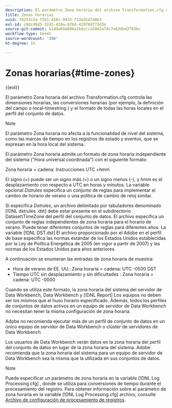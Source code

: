 ```yaml
---
description: El parámetro Zona horaria del archivo Transformation.cfg controla las dimensiones horarias, las conversiones horarias (por ejemplo, la definición del campo x-local-timestring ) y el formato de todas las horas locales en el perfil del conjunto de datos.
title: Zonas horarias
uuid: 7b253c5a-f2b1-410c-9433-f13ed1d7a8b3
exl-id: c8dc49d5-3245-428a-bfb9-42970df73d3e
source-git-commit: b1dda69a606a16dccca30d2a74c7e63dbd27936c
workflow-type: tm+mt
source-wordcount: '396'
ht-degree: 1%

---
```


# Zonas horarias{#time-zones}

{{eol}}

El parámetro Zona horaria del archivo Transformation.cfg controla las dimensiones horarias, las conversiones horarias (por ejemplo, la definición del campo x-local-timestring ) y el formato de todas las horas locales en el perfil del conjunto de datos.

>[!NOTE]
>
>El parámetro Zona horaria no afecta a la funcionalidad de nivel del sistema, como las marcas de tiempo en los registros de estado y eventos, que se expresan en la hora local del sistema.

El parámetro Zona horaria admite un formato de zona horaria independiente del sistema (&quot;Hora universal coordinada&quot;) con el siguiente formato:

Zona horaria = cadena: Instrucciones UTC +hmm

El signo (+) puede ser un signo más (+) o un signo menos (-), y *hmm* es el desplazamiento con respecto a UTC en horas y minutos. La variable opcional *Dstrules* especifica un conjunto de reglas para implementar el cambio de horario de verano o una política de cambio de reloj similar.

Si especifica *Dstrules*, un archivo delimitado por tabuladores denominado [!DNL dstrules .dst] debe estar presente en el subdirectorio Dataset\TimeZone del perfil del conjunto de datos. El archivo especifica un conjunto de reglas independientes de zona horaria para el horario de verano. Puede tener diferentes conjuntos de reglas para diferentes años. La variable [!DNL DST.dst] El archivo proporcionado por el Adobe en el perfil de base especifica las normas estándar de los Estados Unidos establecidas por la Ley de Política Energética de 2005 (en vigor a partir de 2007) y las normas de los Estados Unidos para años anteriores.

A continuación se enumeran las entradas de zona horaria de muestra:

* Hora de verano de EE. UU.: Zona horaria = cadena: UTC -0500 DST
* Tiempo UTC sin desplazamiento y sin dificultades : Zona horaria = cadena: UTC -0000

Cuando se utiliza este formato, la zona horaria del sistema del servidor de Data Workbench, Data Workbench y [!DNL Report] Los equipos no deben ser los mismos que el huso horario especificado. Además, todos los perfiles de conjuntos de datos activos en un equipo de servidor de Data Workbench no necesitan tener la misma configuración de zona horaria.

Adobe no recomienda ejecutar más de un perfil de conjunto de datos en un único equipo de servidor de Data Workbench o clúster de servidores de Data Workbench.

Los usuarios de Data Workbench verán datos en la zona horaria del perfil del conjunto de datos en lugar de la zona horaria del sistema. Adobe recomienda que la zona horaria del sistema para un equipo de servidor de Data Workbench sea la misma que la utilizada en sus conjuntos de datos.

>[!NOTE]
>
>Puede especificar un parámetro de zona horaria en la variable [!DNL Log Processing.cfg] , donde se utiliza para conversiones de tiempo durante el procesamiento del registro. Para obtener información sobre el parámetro de zona horaria en la variable [!DNL Log Processing.cfg] archivo, consulte [Archivo de configuración de procesamiento de registros](../../../../home/c-dataset-const-proc/c-log-proc-config-file/c-abt-log-proc-config-file.md).

